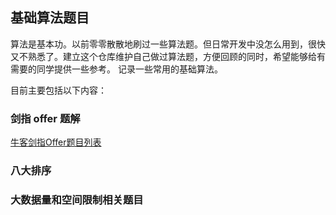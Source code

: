 ## 基础算法题目
算法是基本功。以前零零散散地刷过一些算法题。但日常开发中没怎么用到，很快又不熟悉了。建立这个仓库维护自己做过算法题，方便回顾的同时，希望能够给有需要的同学提供一些参考。
记录一些常用的基础算法。

目前主要包括以下内容：
### 剑指 offer 题解
[牛客剑指Offer题目列表](http://www.nowcoder.com/ta/coding-interviews?page=)
### 八大排序

### 大数据量和空间限制相关题目

